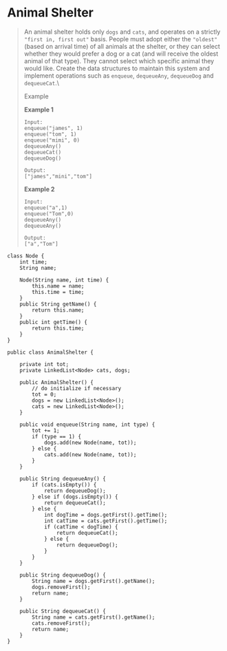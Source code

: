 # Animal Shelter

> An animal shelter holds only `dogs` and `cats`, and operates on a strictly `"first in, first out"` basis. People must adopt either the `"oldest"` (based on arrival time) of all animals at the shelter, or they can select whether they would prefer a dog or a cat (and will receive the oldest animal of that type). They cannot select which specific animal they would like. Create the data structures to maintain this system and implement operations such as `enqueue`, `dequeueAny`, `dequeueDog` and `dequeueCat`.\
>
>
> Example
>
> **Example 1**
>
> ```
> Input:
> enqueue("james", 1)
> enqueue("tom", 1)
> enqueue("mimi", 0)
> dequeueAny()
> dequeueCat()
> dequeueDog()
>
> Output:
> ["james","mini","tom"]
> ```
>
> **Example 2**
>
> ```
> Input:
> enqueue("a",1)
> enqueue("Tom",0)
> dequeueAny()
> dequeueAny()
>
> Output:
> ["a","Tom"]
> ```

```
class Node {
    int time;
    String name;

    Node(String name, int time) {
        this.name = name;
        this.time = time;
    }
    public String getName() {
        return this.name;
    }
    public int getTime() {
        return this.time;
    }
}

public class AnimalShelter {

    private int tot;
    private LinkedList<Node> cats, dogs;

    public AnimalShelter() {
        // do initialize if necessary
        tot = 0;
        dogs = new LinkedList<Node>();
        cats = new LinkedList<Node>();
    }

    public void enqueue(String name, int type) {
        tot += 1;
        if (type == 1) {
            dogs.add(new Node(name, tot));
        } else {
            cats.add(new Node(name, tot));
        }
    }

    public String dequeueAny() {
        if (cats.isEmpty()) {
            return dequeueDog();
        } else if (dogs.isEmpty()) {
            return dequeueCat();
        } else {
            int dogTime = dogs.getFirst().getTime();
            int catTime = cats.getFirst().getTime();
            if (catTime < dogTime) {
                return dequeueCat();
            } else {
                return dequeueDog();
            }
        }
    }
    
    public String dequeueDog() {
        String name = dogs.getFirst().getName();
        dogs.removeFirst();
        return name;
    }

    public String dequeueCat() {
        String name = cats.getFirst().getName();
        cats.removeFirst();
        return name;
    }
}
```
